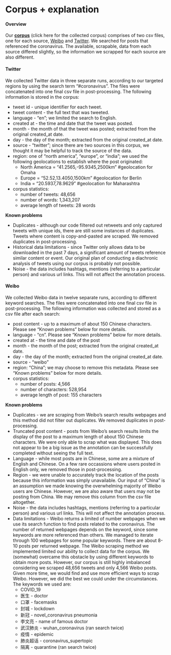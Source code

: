 Corpus + explanation
================

#### Overview

Our **[corpus](https://github.com/AARON42695/Social_Media_Corpus_on_COVID-19/tree/master/Corpus/data)** 
(click here for the collected corpus) comprises of two csv files, one for each source, 
[Weibo](https://www.weibo.com/us) and
[Twitter](https://twitter.com). We searched for posts that referenced
the coronavirus. The available, scrapable, data from each source
differed slightly, so the information we scrapped for each source are
also different.

#### Twitter

We collected Twitter data in three separate runs, according to our
targeted regions by using the search term “\#coronavirus”. The files
were concatenated into one final csv file in post-processing. The
following information is stored in the corpus:

  - tweet id - unique identifier for each tweet.
  - tweet content - the full text that was tweeted.
  - language - “en”; we limited the search to English.
  - created at - the time and date that the tweet was posted.
  - month - the month of that the tweet was posted; extracted from the
    original created\_at date.
  - day - the day of the month; extracted from the original created\_at
    date.
  - source - “twitter”; since there are two sources in this corpus, we
    thought it may be helpful to track the source of the data.
  - region: one of “north america”, “europe”, or “india”; we used the
    following geolocations to establish where the post originated:
      - North America = “41.2565,-95.9345,2500km” \#geolocation for
        Omaha
      - Europe = “52.52,13.4050,1500km” \#geolocation for Berlin
      - India = “20.5937,78.9629” \#geolocation for Maharashtra
  - corpus statistics:
      - number of tweets: 48,656
      - number of words: 1,343,207
      - average length of tweets: 28 words

**Known problems**

  - Duplicates - although our code filtered out retweets and only
    captured tweets with unique ids, there are still some instances of
    duplicates. Tweets where content is copy-and-pasted are scraped. We
    removed duplicates in post-processing.
  - Historical data limitations - since Twitter only allows data to be
    downloaded in the past 7 days, a significant amount of tweets
    reference similar content or event. Our original plan of conducting
    a diachronic analysis of tweets using our corpus is probably not
    possible.
  - Noise - the data includes hashtags, mentions (referring to a
    particular person) and various url links. This will not affect the
    annotation process.

#### Weibo

We collected Weibo data in twelve separate runs, according to different
keyword searches. The files were concatenated into one final csv file in
post-processing. The following information was collected and stored as a
csv file after each search:

  - post content - up to a maximum of about 150 Chinese characters.
    Please see “Known problems” below for more details.
  - language - “cn”. Please see “Known problems” below for more details.
  - created at - the time and date of the post
  - month - the month of the post; extracted from the original
    created\_at date.
  - day - the day of the month; extracted from the original created\_at
    date.
  - source - “weibo”
  - region: “China”; we may choose to remove this metadata. Please see
    “Known problems” below for more details.
  - corpus statistics:
      - number of posts: 4,566
      - number of characters: 528,954
      - average length of post: 155 characters

**Known problems**

  - Duplicates - we are scraping from Weibo’s search results webpages
    and this method did not filter out duplicates. We removed duplicates
    in post-processing.
  - Truncated post content - posts from Weibo’s search results limits
    the display of the post to a maximum length of about 150 Chinese
    characters. We were only able to scrap what was displayed. This does
    not appear to be a big issue as the annotation can be successfully
    completed without seeing the full text.  
  - Language - while most posts are in Chinese, some are a mixture of
    English and Chinese. On a few rare occassions where users posted in
    English only, we removed those in post-processing.
  - Region - we were unable to accurately track the location of the
    posts because this information was simply unavailable. Our input of
    “China” is an assumption we made knowing the overwhelming majority
    of Weibo users are Chinese. However, we are also aware that users
    may not be posting from China. We may remove this column from the
    csv file altogether.
  - Noise - the data includes hashtags, mentions (referring to a
    particular person) and various url links. This will not affect the
    annotation process.
  - Data limitations - Weibo returns a limited of number webpages when
    we use its search function to find posts related to the coronavirus.
    The number of returned webpages depends on the keyword, since some
    keywords are more referenced than others. We managed to iterate
    through 100 webpages for some popular keywords. There are about 8-10
    posts per returned webpage. The Weibo scraping method we implemented
    limited our ability to collect data for the corpus. We (somewhat)
    overcame this obstacle by using different keywords to obtain more
    posts. However, our corpus is still highly imbalanced considering we
    scraped 48,656 tweets and only 4,566 Weibo posts. Given more time,
    we would find and use more efficient ways to scrap Weibo. However,
    we did the best we could under the circumstances. The keywords we
    used are:
      - COVID\_19
      - 医生 - doctor
      - 口罩 - facemasks
      - 封城 - lockdown
      - 新冠 - novel\_coronavirus pneumonia
      - 李文亮 - name of famous doctor
      - 武汉肺炎 - wuhan\_coronavirus (ran search twice)
      - 疫情 - epidemic
      - 肺炎超话 - coronavirus\_supertopic
      - 隔离 - quarantine (ran search twice)
